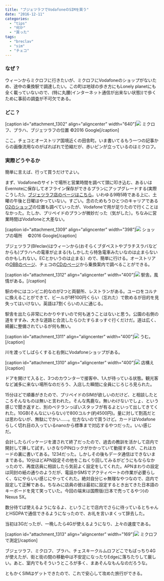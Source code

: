 ```yaml
---
title: "ブジェツラフでVodafoneのSIMを買う"
date: "2016-12-11"
categories: 
  - "tips"
  - "何か"
  - "買った"
tags: 
  - "breclav"
  - "sim"
  - "チェコ"
---
```


### なぜ？

ウィーンからミクロフに行きたいが、ミクロフにVodafoneのショップがないため、途中の乗換駅で調達したい。この町は地球の歩き方にもLonely planetにも全く載っていないので、(特に丸腰(インターネット通信が出来ない状態))で歩くために事前の調査が不可欠である。

### どこ？

\[caption id="attachment\_1302" align="aligncenter" width="640"\][![](https://blog.naotaco.com/wp-content/uploads/2016/12/map-1024x586.jpg)](https://blog.naotaco.com/wp-content/uploads/2016/12/map.jpg) ミクロフ、プラハ、ブジェツラフの位置 ©2016 Google\[/caption\]

ここ。チェコとオーストリア国境近くの田舎町。いま書いてるもう一つの記事からの画像流用なのがばればれで恐縮だが、赤いピンが立っているのはミクロフ。

### 実際どうやるか

簡単に言えば、行って買うだけでよい。

まず、Vodafoneのサイトで場所と営業時間を調べて頭に叩き込む、あるいはEvernoteに保存してオフライン保存ができるプランにアップグレードする(実際こうした)。[ブジェツラフ店のページはこちら](https://www.vodafone.cz/en/about-vodafone/stores/store-detail/breclav/)。いわゆる9時5時である上に、土曜の午後と日曜はやっていない。すごい。念のためもうひとつのキャリアである[O2のショップ](https://www.o2.cz/osobni/en/stores/breclav/324-jana-palacha-3197/)の位置も調べていったが、Vodafoneで用が足りたので行くことはなかった。たしか、プリペイドのプランが微妙だった（気がした）。ちなみに営業時間はVodafoneと大差ない。

\[caption id="attachment\_1309" align="aligncenter" width="398"\][![](https://blog.naotaco.com/wp-content/uploads/2016/12/map2-398x300.png)](https://blog.naotaco.com/wp-content/uploads/2016/12/map2.png) ショップの場所　 ©2016 Google\[/caption\]

ブジェツラフ(Břeclav)はウィーンから(おそらくブダペストやブラチスラバなどからも)プラハへの電車が止まる(もしかしたら特急電車みたいなのは止まらないのかもしれない。ECとかいうのは止まる）ので、簡単に行ける。オーストリアの[OBBのページ](https://www.oebb.at/en/)、チェコの[CDのページ](https://www.cd.cz/en/)から乗換案内で調べることができる。

\[caption id="attachment\_1312" align="aligncenter" width="400"\][![](https://blog.naotaco.com/wp-content/uploads/2016/12/DSC04790-400x267.jpg)](https://blog.naotaco.com/wp-content/uploads/2016/12/DSC04790.jpg) 駅舎。風情がある。\[/caption\]

駅の中にはコンビニ的なのが2つと両替所、レストランがある。ユーロをコルナに換えることができて、ビールが1杯100円くらい（忘れた）で飲めるが目的を見失ってはいけない。英語は7割くらいの人に通じる。

駅舎を出たら非常にわかりやすいので何も迷うことはないと思う。公園の右側の道をすすみ、大きな道路と合流したらひたすらまっすぐ行くだけだ。道は広く、綺麗に整備されているが何も無い。

\[caption id="attachment\_1311" align="aligncenter" width="400"\][![](https://blog.naotaco.com/wp-content/uploads/2016/12/DSC04789-400x267.jpg)](https://blog.naotaco.com/wp-content/uploads/2016/12/DSC04789.jpg) うむ。\[/caption\]

川を渡ってしばらくすると右側にVodafoneショップがある。

\[caption id="attachment\_1310" align="aligncenter" width="400"\][![](https://blog.naotaco.com/wp-content/uploads/2016/12/DSC04787-400x267.jpg)](https://blog.naotaco.com/wp-content/uploads/2016/12/DSC04787.jpg) 店構え\[/caption\]

ドアを開けて入ると、3つのカウンターで接客中、1人が待っている状態。観光客など滅多に来ない場所なのだろう、入店した瞬間に全員にじろじろ見られた。

15分ほどで順番がきたので、プリペイドのSIMが欲しいのだけど、と相談したところそんなものは無いと言われた。そんな馬鹿な。無いわけないでしょ、という感じで聞き返すと、別のベテランっぽいスタッフが有るよといって出してきてくれた。10GB(そんなにいらない)で800コルナ(約4500円)。量に対して割高だとは思わないが、無駄にでかい……。仕方ないので買うけど。カードはVodafoneらしく切れ目の入っているnanoから標準まで対応するやつだった。いい感じだ。

会計したらパッケージを渡されて終了だったので、過去の教訓を活かして店内で開封して挿して試す。いきなりPINロックがかかっていて動揺するが、これはカードの裏に書いてある。1234だった。しかしその後もデータ通信はできないままである。10分ほどAPN設定その他をこねくり回してみるがどうにもならなかったので、再度店員に相談したら気前よく設定をしてくれた。APNまわりの設定は同封の紙の通りのようだが、電話かSMSでアクティベートの作業が必要らしく、なにやらいい感じにやってくれた。絶対自分じゃ無理なやつなので、店内で設定して正解である。ちなみに店員の彼は最初に設定するとき出てきた日本語のキーボードを見て笑っていた。今回の端末は国際版(日本で売ってるやつ)のNexus 5X。

数分待てば使えるようになるよ、ということで店内でさらに待っているとちゃんとHSDPAで通信できるようになったので、お礼を言いまくって辞去した。

当初は3Gだったが、一晩したら4Gが使えるようになり、上々の速度である。

\[caption id="attachment\_1313" align="aligncenter" width="169"\][![](https://blog.naotaco.com/wp-content/uploads/2016/12/Screenshot_20161122-035459-169x300.png)](https://blog.naotaco.com/wp-content/uploads/2016/12/Screenshot_20161122-035459.png) ミクロフで測定\[/caption\]

ブジェツラフ、ミクロフ、プラハ、チェスキークルムロフどこでもばっちり4Gが使えたが、街と街の間の移動中は不安定になったりEdgeに落ちたりして厳しい。あと、室内でもそういうところが多く、まあそんなもんなのだろうな。

ともかくSIMはゲットできたので、これで安心して攻めた旅行ができる。
